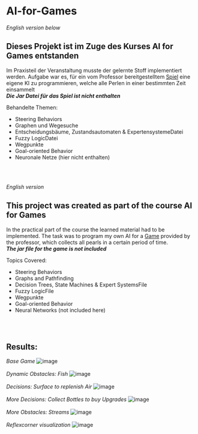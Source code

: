 # AI-for-Games
_English version below_

## Dieses Projekt ist im Zuge des Kurses AI for Games entstanden

Im Praxisteil der Veranstaltung musste der gelernte Stoff implementiert werden. Aufgabe war es, für ein vom Professor bereitgestelltem [Spiel](#Results) eine eigene KI zu programmieren, welche alle Perlen in einer bestimmten Zeit einsammelt<br>
_**Die Jar Datei für das Spiel ist nicht enthalten**_

Behandelte Themen:
- Steering Behaviors
- Graphen und Wegesuche
- Entscheidungsbäume, Zustandsautomaten & ExpertensystemeDatei
- Fuzzy LogicDatei
- Wegpunkte
- Goal-oriented Behavior
- Neuronale Netze (hier nicht enthalten)
<br>
<br>

_English version_
## This project was created as part of the course AI for Games

In the practical part of the course the learned material had to be implemented. The task was to program my own AI for a [Game](#Results) provided by the professor, which collects all pearls in a certain period of time.<br>
_**The jar file for the game is not included**_

Topics Covered:
- Steering Behaviors
- Graphs and Pathfinding
- Decision Trees, State Machines & Expert SystemsFile
- Fuzzy LogicFile
- Wegpunkte
- Goal-oriented Behavior
- Neural Networks (not included here)
<br>
<br>


## Results:

*Base Game*
![image](https://github.com/boTimPact/AI-for-Games/assets/119596476/a0b4d761-109a-497d-8138-384773377a34)
<br>
<br>
*Dynamic Obstacles: Fish*
![image](https://github.com/boTimPact/AI-for-Games/assets/119596476/bbd5dba9-8917-4385-ae75-3060ad568ccd)
<br>
<br>
*Decisions: Surface to replenish Air*
![image](https://github.com/boTimPact/AI-for-Games/assets/119596476/873e8135-257a-4f6c-8d38-772fd02cdf33)
<br>
<br>
*More Decisions: Collect Bottles to buy Upgrades*
![image](https://github.com/boTimPact/AI-for-Games/assets/119596476/144a682c-5f7a-4f8e-88b2-15cbbb0cf443)
<br>
<br>
*More Obstacles: Streams*
![image](https://github.com/boTimPact/AI-for-Games/assets/119596476/00cd26b9-36bd-45e0-8431-db4e201e7db7)
<br>
<br>
*Reflexcorner visualization*
![image](https://github.com/boTimPact/AI-for-Games/assets/119596476/04d2a5d2-39a5-4c0f-b71b-2ecbf2be6290)
